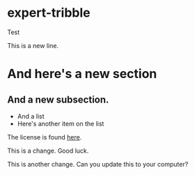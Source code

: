 # expert-tribble
Test

This is a new line.

# And here's a new section

## And a new subsection.

* And a list
* Here's another item on the list

The license is found [here](LICENSE).

This is a change.  Good luck.

This is another change.  Can you update this to your computer?
